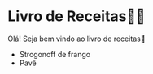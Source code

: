 # Livro de Receitas:man_cook:

Olá! Seja bem vindo ao livro de receitas:wave:

- Strogonoff de frango
- Pavê

